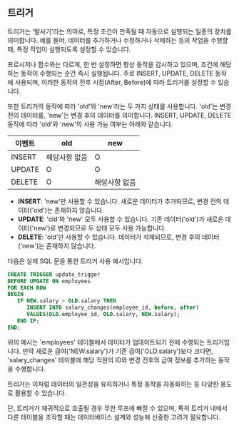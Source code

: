 ## 트리거

트리거는 '발사기'라는 의미로, 특정 조건이 만족될 때 자동으로 실행되는 일종의 장치를 의미합니다. 예를 들어, 데이터를 추가하거나 수정하거나 삭제하는 등의 작업을 수행할 때, 특정 작업이 실행되도록 설정할 수 있습니다.

프로시저나 함수와는 다르게, 한 번 설정하면 항상 동작을 감시하고 있으며, 조건에 해당하는 동작이 수행되는 순간 즉시 실행됩니다. 주로 INSERT, UPDATE, DELETE 동작에 사용되며, 이러한 동작의 전후 시점(After, Before)에 따라 트리거를 설정할 수 있습니다.

또한 트리거의 동작에 따라 'old'와 'new'라는 두 가지 상태를 사용합니다. 'old'는 변경 전의 데이터를, 'new'는 변경 후의 데이터를 의미합니다. INSERT, UPDATE, DELETE 동작에 따라 'old'와 'new'의 사용 가능 여부는 아래와 같습니다.

| 이벤트 | old | new |
| --- | --- | --- |
| INSERT | 해당사항 없음 | O |
| UPDATE | O | O |
| DELETE | O | 해당사항 없음 |

- **INSERT**: 'new'만 사용할 수 있습니다. 새로운 데이터가 추가되므로, 변경 전의 데이터('old')는 존재하지 않습니다.
- **UPDATE**: 'old'와 'new' 모두 사용할 수 있습니다. 기존 데이터('old')가 새로운 데이터('new')로 변경되므로 두 상태 모두 사용 가능합니다.
- **DELETE**: 'old'만 사용할 수 있습니다. 데이터가 삭제되므로, 변경 후의 데이터('new')는 존재하지 않습니다.

다음은 실제 SQL 문을 통한 트리거 사용 예시입니다.

```sql
CREATE TRIGGER update_trigger 
BEFORE UPDATE ON employees 
FOR EACH ROW 
BEGIN 
   IF NEW.salary > OLD.salary THEN 
      INSERT INTO salary_changes(employee_id, before, after) 
      VALUES(OLD.employee_id, OLD.salary, NEW.salary); 
   END IF; 
END;
```

위의 예시는 'employees' 테이블에서 데이터가 업데이트되기 전에 수행되는 트리거입니다. 만약 새로운 급여('NEW.salary')가 기존 급여('OLD.salary')보다 크다면, 'salary_changes' 테이블에 해당 직원의 ID와 변경 전후의 급여 정보를 추가하는 동작을 수행합니다.

트리거는 이처럼 데이터의 일관성을 유지하거나 특정 동작을 자동화하는 등 다양한 용도로 활용할 수 있습니다. 

단, 트리거가 재귀적으로 호출될 경우 무한 루프에 빠질 수 있으며, 특히 트리거 내에서 다른 테이블을 조작할 때는 데이터베이스 설계와 성능에 신중한 고려가 필요합니다.
